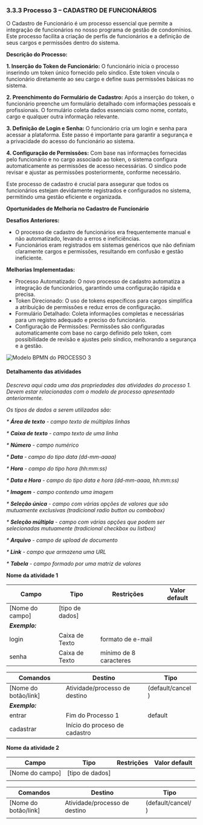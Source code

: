 ### 3.3.3 Processo 3 – CADASTRO DE FUNCIONÁRIOS

O Cadastro de Funcionário é um processo essencial que permite a integração de funcionários no nosso programa de gestão de condomínios. Este processo facilita a criação de perfis de funcionários e a definição de seus cargos e permissões dentro do sistema.

**Descrição do Processo:**

**1. Inserção do Token de Funcionário:** O funcionário inicia o processo inserindo um token único fornecido pelo síndico. Este token vincula o funcionário diretamente ao seu cargo e define suas permissões básicas no sistema.

**2. Preenchimento do Formulário de Cadastro:** Após a inserção do token, o funcionário preenche um formulário detalhado com informações pessoais e profissionais. O formulário coleta dados essenciais como nome, contato, cargo e qualquer outra informação relevante.

**3. Definição de Login e Senha:** O funcionário cria um login e senha para acessar a plataforma. Este passo é importante para garantir a segurança e a privacidade do acesso do funcionário ao sistema.

**4. Configuração de Permissões:** Com base nas informações fornecidas pelo funcionário e no cargo associado ao token, o sistema configura automaticamente as permissões de acesso necessárias. O síndico pode revisar e ajustar as permissões posteriormente, conforme necessário.

Este processo de cadastro é crucial para assegurar que todos os funcionários estejam devidamente registrados e configurados no sistema, permitindo uma gestão eficiente e organizada.

**Oportunidades de Melhoria no Cadastro de Funcionário**

**Desafios Anteriores:**

* O processo de cadastro de funcionários era frequentemente manual e não automatizado, levando a erros e ineficiências.
* Funcionários eram registrados em sistemas genéricos que não definiam claramente cargos e permissões, resultando em confusão e gestão ineficiente.
  
**Melhorias Implementadas:**

* Processo Automatizado: O novo processo de cadastro automatiza a integração de funcionários, garantindo uma configuração rápida e precisa.
* Token Direcionado: O uso de tokens específicos para cargos simplifica a atribuição de permissões e reduz erros de configuração.
* Formulário Detalhado: Coleta informações completas e necessárias para um registro adequado e preciso do funcionário.
* Configuração de Permissões: Permissões são configuradas automaticamente com base no cargo definido pelo token, com possibilidade de revisão e ajustes pelo síndico, melhorando a segurança e a gestão.

![Modelo BPMN do PROCESSO 3](images/processo-cadastro-de-funcionários.png "Modelo BPMN do Processo 3.")

#### Detalhamento das atividades

_Descreva aqui cada uma das propriedades das atividades do processo 1. 
Devem estar relacionadas com o modelo de processo apresentado anteriormente._

_Os tipos de dados a serem utilizados são:_

_* **Área de texto** - campo texto de múltiplas linhas_

_* **Caixa de texto** - campo texto de uma linha_

_* **Número** - campo numérico_

_* **Data** - campo do tipo data (dd-mm-aaaa)_

_* **Hora** - campo do tipo hora (hh:mm:ss)_

_* **Data e Hora** - campo do tipo data e hora (dd-mm-aaaa, hh:mm:ss)_

_* **Imagem** - campo contendo uma imagem_

_* **Seleção única** - campo com várias opções de valores que são mutuamente exclusivas (tradicional radio button ou combobox)_

_* **Seleção múltipla** - campo com várias opções que podem ser selecionadas mutuamente (tradicional checkbox ou listbox)_

_* **Arquivo** - campo de upload de documento_

_* **Link** - campo que armazena uma URL_

_* **Tabela** - campo formado por uma matriz de valores_


**Nome da atividade 1**

| **Campo**       | **Tipo**         | **Restrições** | **Valor default** |
| ---             | ---              | ---            | ---               |
| [Nome do campo] | [tipo de dados]  |                |                   |
| ***Exemplo:***  |                  |                |                   |
| login           | Caixa de Texto   | formato de e-mail |                |
| senha           | Caixa de Texto   | mínimo de 8 caracteres |           |

| **Comandos**         |  **Destino**                   | **Tipo** |
| ---                  | ---                            | ---               |
| [Nome do botão/link] | Atividade/processo de destino  | (default/cancel  ) |
| ***Exemplo:***       |                                |                   |
| entrar               | Fim do Processo 1              | default           |
| cadastrar            | Início do proceso de cadastro  |                   |


**Nome da atividade 2**

| **Campo**       | **Tipo**         | **Restrições** | **Valor default** |
| ---             | ---              | ---            | ---               |
| [Nome do campo] | [tipo de dados]  |                |                   |
|                 |                  |                |                   |

| **Comandos**         |  **Destino**                   | **Tipo**          |
| ---                  | ---                            | ---               |
| [Nome do botão/link] | Atividade/processo de destino  | (default/cancel/  ) |
|                      |                                |                   |
